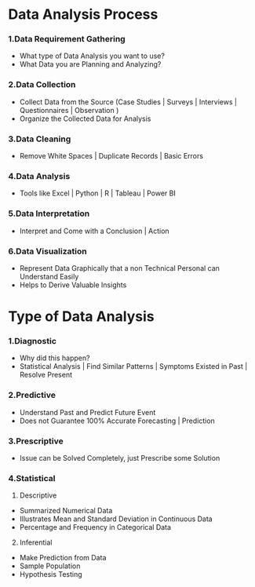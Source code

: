 # Data Analysis Process

### 1.Data Requirement Gathering
- What type of Data Analysis you want to use?
- What Data you are Planning and Analyzing?

### 2.Data Collection
- Collect Data from the Source (Case Studies | Surveys | Interviews | Questionnaires | Observation )
- Organize the Collected Data for Analysis

### 3.Data Cleaning
- Remove White Spaces | Duplicate Records | Basic Errors 

### 4.Data Analysis 
- Tools like Excel | Python | R | Tableau | Power BI

### 5.Data Interpretation
- Interpret and Come with a Conclusion | Action

### 6.Data Visualization
- Represent Data Graphically that a non Technical Personal can Understand Easily
- Helps to Derive Valuable Insights

# Type of Data Analysis

### 1.Diagnostic
- Why did this happen?
- Statistical Analysis | Find Similar Patterns | Symptoms Existed in Past | Resolve Present

### 2.Predictive 
- Understand Past and Predict Future Event
- Does not Guarantee 100% Accurate Forecasting | Prediction

### 3.Prescriptive 
- Issue can be Solved Completely, just Prescribe some Solution

### 4.Statistical 

1. Descriptive 
- Summarized Numerical Data 
- Illustrates Mean and Standard Deviation in Continuous Data 
- Percentage and Frequency in Categorical Data 

2. Inferential 
- Make Prediction from Data 
- Sample Population
- Hypothesis Testing

